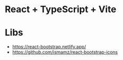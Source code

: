# React + TypeScript + Vite


# Libs
- https://react-bootstrap.netlify.app/
- https://github.com/ismamz/react-bootstrap-icons